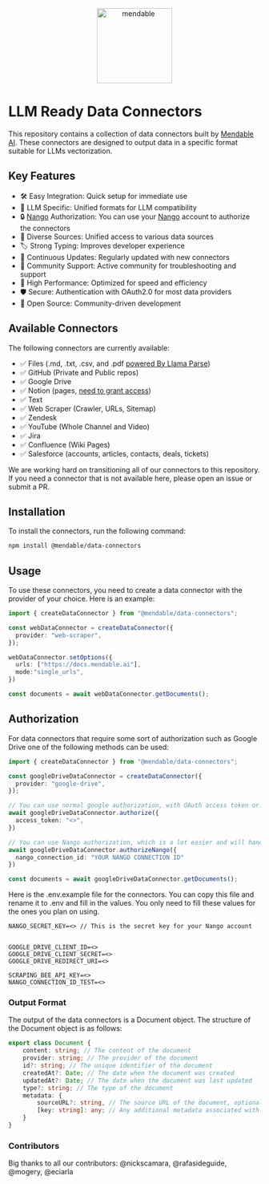 <div align="center">
  <img alt="mendable" height="150px" src="https://github.com/mendableai/data-connectors/blob/main/assets/mendable-logo.png">
</div>

# LLM Ready Data Connectors

This repository contains a collection of data connectors built by [Mendable AI](https://mendable.ai/?ref=data-connectors). These connectors are designed to output data in a specific format suitable for LLMs vectorization. 


## Key Features
- 🛠️ Easy Integration: Quick setup for immediate use
- 🎯 LLM Specific: Unified formats for LLM compatibility
- 🔒 [Nango](https://nango.dev) Authorization: You can use your [Nango](https://nango.dev) account to authorize the connectors
- 🔗 Diverse Sources: Unified access to various data sources
- 🏷️ Strong Typing: Improves developer experience
- 🔄 Continuous Updates: Regularly updated with new connectors
- 🤝 Community Support: Active community for troubleshooting and support
- 🚀 High Performance: Optimized for speed and efficiency
- 🛡️ Secure: Authentication with OAuth2.0 for most data providers 
- 💯 Open Source: Community-driven development



## Available Connectors

The following connectors are currently available:
- ✅ Files (.md, .txt, .csv, and .pdf [powered By Llama Parse](https://github.com/run-llama/llama_parse))
- ✅ GitHub (Private and Public repos)
- ✅ Google Drive
- ✅ Notion (pages, [need to grant access](https://github.com/mendableai/data-connectors/issues/8#issuecomment-1917829463))
- ✅ Text
- ✅ Web Scraper (Crawler, URLs, Sitemap)
- ✅ Zendesk
- ✅ YouTube (Whole Channel and Video)
- ✅ Jira
- ✅ Confluence (Wiki Pages)
- ✅ Salesforce (accounts, articles, contacts, deals, tickets)


We are working hard on transitioning all of our connectors to this repository. If you need a connector that is not available here, please open an issue or submit a PR.

## Installation

To install the connectors, run the following command:

```bash
npm install @mendable/data-connectors
```

## Usage

To use these connectors, you need to create a data connector with the provider of your choice. Here is an example:

```typescript
import { createDataConnector } from "@mendable/data-connectors";

const webDataConnector = createDataConnector({
  provider: "web-scraper",
});

webDataConnector.setOptions({
  urls: ["https://docs.mendable.ai"],
  mode:"single_urls",
})

const documents = await webDataConnector.getDocuments();
```

## Authorization

For data connectors that require some sort of authorization such as Google Drive one of the following methods can be used:

```typescript
import { createDataConnector } from "@mendable/data-connectors";

const googleDriveDataConnector = createDataConnector({
  provider: "google-drive",
});

// You can use normal google authorization, with OAuth access token or...
await googleDriveDataConnector.authorize({
  access_token: "<>",
})

// You can use Nango authorization, which is a lot easier and will handle all the Auth part for you
await googleDriveDataConnector.authorizeNango({
  nango_connection_id: "YOUR NANGO CONNECTION ID"
})

const documents = await googleDriveDataConnector.getDocuments();
```


Here is the .env.example file for the connectors. You can copy this file and rename it to .env and fill in the values.
You only need to fill these values for the ones you plan on using.

```env
NANGO_SECRET_KEY=<> // This is the secret key for your Nango account


GOOGLE_DRIVE_CLIENT_ID=<>
GOOGLE_DRIVE_CLIENT_SECRET=<>
GOOGLE_DRIVE_REDIRECT_URI=<>

SCRAPING_BEE_API_KEY=<>
NANGO_CONNECTION_ID_TEST=<>
```

### Output Format

The output of the data connectors is a Document object. The structure of the Document object is as follows:

```typescript
export class Document {
    content: string; // The content of the document
    provider: string; // The provider of the document
    id?: string; // The unique identifier of the document
    createdAt?: Date; // The date when the document was created
    updatedAt?: Date; // The date when the document was last updated
    type?: string; // The type of the document
    metadata: {
        sourceURL?: string, // The source URL of the document, optional but should almost always contain.
        [key: string]: any; // Any additional metadata associated with the document
    }
}
```

### Contributors

Big thanks to all our contributors:
@nickscamara, @rafasideguide, @mogery, @eciarla
